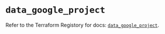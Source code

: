 # `data_google_project`

Refer to the Terraform Registory for docs: [`data_google_project`](https://registry.terraform.io/providers/hashicorp/google/5.8.0/docs/data-sources/project).
